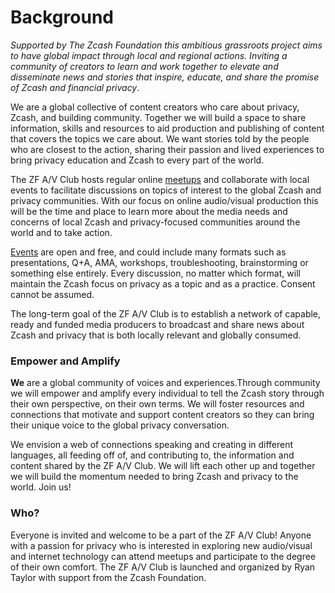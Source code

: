 # Background

*Supported by The Zcash Foundation this ambitious grassroots project aims to have global impact through local and regional actions. Inviting a community of creators to learn and work together to elevate and disseminate news and stories that inspire, educate, and share the promise of Zcash and financial privacy*.

We are a global collective of content creators who care about privacy, Zcash, and building community. Together we will build a space to share information, skills and resources to aid production and publishing of content that covers the topics we care about. We want stories told by the people who are closest to the action, sharing their passion and lived experiences to bring privacy education and Zcash to every part of the world.

The ZF A/V Club hosts regular online [meetups](https://www.notion.so/Club-Meetups-f59576a14f66452e98b581f51b97eea5) and collaborate with local events to facilitate discussions on topics of interest to the global Zcash and privacy communities. With our focus on online audio/visual production this will be the time and place to learn more about the media needs and concerns of local Zcash and privacy-focused communities around the world and to take action.

[Events](https://www.notion.so/6e07361fd0b7484d8f58c7abd72522ed) are open and free, and could include many formats such as presentations, Q+A, AMA, workshops, troubleshooting, brainstorming or something else entirely. Every discussion, no matter which format, will maintain the Zcash focus on privacy as a topic and as a practice. Consent cannot be assumed.

The long-term goal of the ZF A/V Club is to establish a network of capable, ready and funded media producers to broadcast and share news about Zcash and privacy that is both locally relevant and globally consumed.

### **Empower and Amplify**

**We** are a global community of voices and experiences.Through community we will empower and amplify every individual to tell the Zcash story through their own perspective, on their own terms. We will foster resources and connections that motivate and support content creators so they can bring their unique voice to the global privacy conversation.

We envision a web of connections speaking and creating in different languages, all feeding off of, and contributing to, the information and content shared by the ZF A/V Club. We will lift each other up and together we will build the momentum needed to bring Zcash and privacy to the world. Join us!

### **Who?**

Everyone is invited and welcome to be a part of the ZF A/V Club! Anyone with a passion for privacy who is interested in exploring new audio/visual and internet technology can attend meetups and participate to the degree of their own comfort. The ZF A/V Club is launched and organized by Ryan Taylor with support from the Zcash Foundation.